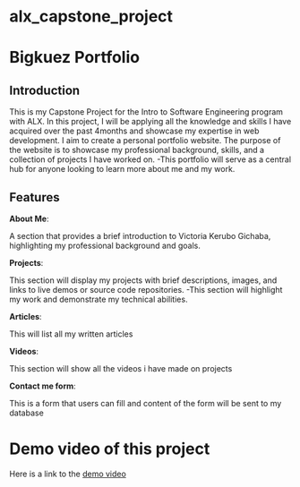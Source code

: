 # alx_capstone_project
# Bigkuez Portfolio
## Introduction
This is my Capstone Project for the Intro to Software Engineering program with ALX. In this project, I will be applying all the knowledge and skills I have acquired over the past 4months and showcase my expertise in web development.
I aim to create a personal portfolio website. The purpose of the website is to showcase my professional background, skills, and a collection of projects I have worked on. -This portfolio will serve as a central hub for anyone looking to learn more about me and my work.
## Features
**About Me**:

A section that provides a brief introduction to Victoria Kerubo Gichaba, highlighting my professional background and goals.

**Projects**:

This section will display my projects with brief descriptions, images, and links to live demos or source code repositories. -This section will highlight my work and demonstrate my technical abilities.

**Articles**:

This will list all my written articles 

**Videos**:

This section will show all the videos i have made on projects 

**Contact me form**:

This is a form that users can fill and content of the form will be sent to my database

# Demo video of this project 
Here is a link to the [demo video](https://google.com)
